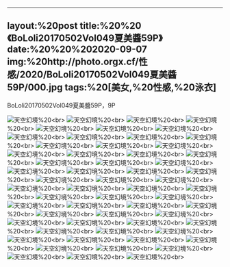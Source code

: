 ﻿---
layout:%20post
title:%20%20《BoLoli20170502Vol049夏美醬59P》
date:%20%20%202020-09-07
img:%20http://photo.orgx.cf/性感/2020/BoLoli20170502Vol049夏美醬59P/000.jpg
tags:%20[美女,%20性感,%20泳衣]
---

BoLoli20170502Vol049夏美醬59P，9P



![天空幻境](http://photo.orgx.cf/性感/2020/BoLoli20170502Vol049夏美醬59P/001.jpg%20''天空幻境'')%20<br>
![天空幻境](http://photo.orgx.cf/性感/2020/BoLoli20170502Vol049夏美醬59P/002.jpg%20''天空幻境'')%20<br>
![天空幻境](http://photo.orgx.cf/性感/2020/BoLoli20170502Vol049夏美醬59P/003.jpg%20''天空幻境'')%20<br>
![天空幻境](http://photo.orgx.cf/性感/2020/BoLoli20170502Vol049夏美醬59P/004.jpg%20''天空幻境'')%20<br>
![天空幻境](http://photo.orgx.cf/性感/2020/BoLoli20170502Vol049夏美醬59P/005.jpg%20''天空幻境'')%20<br>
![天空幻境](http://photo.orgx.cf/性感/2020/BoLoli20170502Vol049夏美醬59P/006.jpg%20''天空幻境'')%20<br>
![天空幻境](http://photo.orgx.cf/性感/2020/BoLoli20170502Vol049夏美醬59P/007.jpg%20''天空幻境'')%20<br>
![天空幻境](http://photo.orgx.cf/性感/2020/BoLoli20170502Vol049夏美醬59P/008.jpg%20''天空幻境'')%20<br>
![天空幻境](http://photo.orgx.cf/性感/2020/BoLoli20170502Vol049夏美醬59P/009.jpg%20''天空幻境'')%20<br>
![天空幻境](http://photo.orgx.cf/性感/2020/BoLoli20170502Vol049夏美醬59P/010.jpg%20''天空幻境'')%20<br>
![天空幻境](http://photo.orgx.cf/性感/2020/BoLoli20170502Vol049夏美醬59P/011.jpg%20''天空幻境'')%20<br>
![天空幻境](http://photo.orgx.cf/性感/2020/BoLoli20170502Vol049夏美醬59P/012.jpg%20''天空幻境'')%20<br>
![天空幻境](http://photo.orgx.cf/性感/2020/BoLoli20170502Vol049夏美醬59P/013.jpg%20''天空幻境'')%20<br>
![天空幻境](http://photo.orgx.cf/性感/2020/BoLoli20170502Vol049夏美醬59P/014.jpg%20''天空幻境'')%20<br>
![天空幻境](http://photo.orgx.cf/性感/2020/BoLoli20170502Vol049夏美醬59P/015.jpg%20''天空幻境'')%20<br>
![天空幻境](http://photo.orgx.cf/性感/2020/BoLoli20170502Vol049夏美醬59P/016.jpg%20''天空幻境'')%20<br>
![天空幻境](http://photo.orgx.cf/性感/2020/BoLoli20170502Vol049夏美醬59P/017.jpg%20''天空幻境'')%20<br>
![天空幻境](http://photo.orgx.cf/性感/2020/BoLoli20170502Vol049夏美醬59P/018.jpg%20''天空幻境'')%20<br>
![天空幻境](http://photo.orgx.cf/性感/2020/BoLoli20170502Vol049夏美醬59P/019.jpg%20''天空幻境'')%20<br>
![天空幻境](http://photo.orgx.cf/性感/2020/BoLoli20170502Vol049夏美醬59P/020.jpg%20''天空幻境'')%20<br>
![天空幻境](http://photo.orgx.cf/性感/2020/BoLoli20170502Vol049夏美醬59P/021.jpg%20''天空幻境'')%20<br>
![天空幻境](http://photo.orgx.cf/性感/2020/BoLoli20170502Vol049夏美醬59P/022.jpg%20''天空幻境'')%20<br>
![天空幻境](http://photo.orgx.cf/性感/2020/BoLoli20170502Vol049夏美醬59P/023.jpg%20''天空幻境'')%20<br>
![天空幻境](http://photo.orgx.cf/性感/2020/BoLoli20170502Vol049夏美醬59P/024.jpg%20''天空幻境'')%20<br>
![天空幻境](http://photo.orgx.cf/性感/2020/BoLoli20170502Vol049夏美醬59P/025.jpg%20''天空幻境'')%20<br>
![天空幻境](http://photo.orgx.cf/性感/2020/BoLoli20170502Vol049夏美醬59P/026.jpg%20''天空幻境'')%20<br>
![天空幻境](http://photo.orgx.cf/性感/2020/BoLoli20170502Vol049夏美醬59P/027.jpg%20''天空幻境'')%20<br>
![天空幻境](http://photo.orgx.cf/性感/2020/BoLoli20170502Vol049夏美醬59P/028.jpg%20''天空幻境'')%20<br>
![天空幻境](http://photo.orgx.cf/性感/2020/BoLoli20170502Vol049夏美醬59P/029.jpg%20''天空幻境'')%20<br>
![天空幻境](http://photo.orgx.cf/性感/2020/BoLoli20170502Vol049夏美醬59P/030.jpg%20''天空幻境'')%20<br>
![天空幻境](http://photo.orgx.cf/性感/2020/BoLoli20170502Vol049夏美醬59P/031.jpg%20''天空幻境'')%20<br>
![天空幻境](http://photo.orgx.cf/性感/2020/BoLoli20170502Vol049夏美醬59P/032.jpg%20''天空幻境'')%20<br>
![天空幻境](http://photo.orgx.cf/性感/2020/BoLoli20170502Vol049夏美醬59P/033.jpg%20''天空幻境'')%20<br>
![天空幻境](http://photo.orgx.cf/性感/2020/BoLoli20170502Vol049夏美醬59P/034.jpg%20''天空幻境'')%20<br>
![天空幻境](http://photo.orgx.cf/性感/2020/BoLoli20170502Vol049夏美醬59P/035.jpg%20''天空幻境'')%20<br>
![天空幻境](http://photo.orgx.cf/性感/2020/BoLoli20170502Vol049夏美醬59P/036.jpg%20''天空幻境'')%20<br>
![天空幻境](http://photo.orgx.cf/性感/2020/BoLoli20170502Vol049夏美醬59P/037.jpg%20''天空幻境'')%20<br>
![天空幻境](http://photo.orgx.cf/性感/2020/BoLoli20170502Vol049夏美醬59P/038.jpg%20''天空幻境'')%20<br>
![天空幻境](http://photo.orgx.cf/性感/2020/BoLoli20170502Vol049夏美醬59P/039.jpg%20''天空幻境'')%20<br>
![天空幻境](http://photo.orgx.cf/性感/2020/BoLoli20170502Vol049夏美醬59P/040.jpg%20''天空幻境'')%20<br>
![天空幻境](http://photo.orgx.cf/性感/2020/BoLoli20170502Vol049夏美醬59P/041.jpg%20''天空幻境'')%20<br>
![天空幻境](http://photo.orgx.cf/性感/2020/BoLoli20170502Vol049夏美醬59P/042.jpg%20''天空幻境'')%20<br>
![天空幻境](http://photo.orgx.cf/性感/2020/BoLoli20170502Vol049夏美醬59P/043.jpg%20''天空幻境'')%20<br>
![天空幻境](http://photo.orgx.cf/性感/2020/BoLoli20170502Vol049夏美醬59P/044.jpg%20''天空幻境'')%20<br>
![天空幻境](http://photo.orgx.cf/性感/2020/BoLoli20170502Vol049夏美醬59P/045.jpg%20''天空幻境'')%20<br>
![天空幻境](http://photo.orgx.cf/性感/2020/BoLoli20170502Vol049夏美醬59P/046.jpg%20''天空幻境'')%20<br>
![天空幻境](http://photo.orgx.cf/性感/2020/BoLoli20170502Vol049夏美醬59P/047.jpg%20''天空幻境'')%20<br>
![天空幻境](http://photo.orgx.cf/性感/2020/BoLoli20170502Vol049夏美醬59P/048.jpg%20''天空幻境'')%20<br>
![天空幻境](http://photo.orgx.cf/性感/2020/BoLoli20170502Vol049夏美醬59P/049.jpg%20''天空幻境'')%20<br>
![天空幻境](http://photo.orgx.cf/性感/2020/BoLoli20170502Vol049夏美醬59P/050.jpg%20''天空幻境'')%20<br>
![天空幻境](http://photo.orgx.cf/性感/2020/BoLoli20170502Vol049夏美醬59P/051.jpg%20''天空幻境'')%20<br>
![天空幻境](http://photo.orgx.cf/性感/2020/BoLoli20170502Vol049夏美醬59P/052.jpg%20''天空幻境'')%20<br>
![天空幻境](http://photo.orgx.cf/性感/2020/BoLoli20170502Vol049夏美醬59P/053.jpg%20''天空幻境'')%20<br>
![天空幻境](http://photo.orgx.cf/性感/2020/BoLoli20170502Vol049夏美醬59P/054.jpg%20''天空幻境'')%20<br>
![天空幻境](http://photo.orgx.cf/性感/2020/BoLoli20170502Vol049夏美醬59P/055.jpg%20''天空幻境'')%20<br>
![天空幻境](http://photo.orgx.cf/性感/2020/BoLoli20170502Vol049夏美醬59P/056.jpg%20''天空幻境'')%20<br>
![天空幻境](http://photo.orgx.cf/性感/2020/BoLoli20170502Vol049夏美醬59P/057.jpg%20''天空幻境'')%20<br>
![天空幻境](http://photo.orgx.cf/性感/2020/BoLoli20170502Vol049夏美醬59P/058.jpg%20''天空幻境'')%20<br>
![天空幻境](http://photo.orgx.cf/性感/2020/BoLoli20170502Vol049夏美醬59P/059.jpg%20''天空幻境'')%20<br>